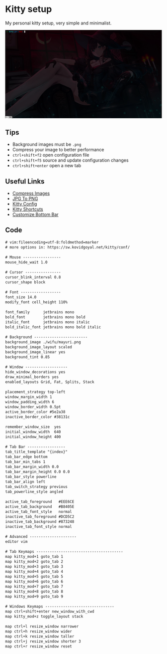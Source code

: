 # Kitty setup
My personal kitty setup, very simple and minimalist.

![Logo](https://github.com/mr-ema/dotfiles/blob/main/config/kitty/wifu/screenshot.png?raw=true)

## Tips
- Background images must be `.png`
- Compress your image to better performance
- `ctrl+shift+f2` open configuration file
- `ctrl+shift+f5` source and update configuration changes
- `ctrl+shift+enter` open a new tab

## Useful Links
- [Compress Images](https://compresspng.com/)
- [JPG To PNG](https://jpg2png.com/)
- [Kitty Config](https://sw.kovidgoyal.net/kitty/conf)
- [Kitty Shortcuts](https://sw.kovidgoyal.net/kitty/overview)
- [Customize Bottom Bar](https://sw.kovidgoyal.net/kitty/conf/#tab-bar)

## Code
```
# vim:fileencoding=utf-8:foldmethod=marker
# more options in: https://sw.kovidgoyal.net/kitty/conf/

# Mouse -----------------
mouse_hide_wait 1.0

# Cursor ----------------
cursor_blink_interval 0.8
cursor_shape block

# Font ------------------
font_size 14.0
modify_font cell_height 110%

font_family      jetbrains mono
bold_font        jetbrains mono bold
italic_font      jetbrains mono italic
bold_italic_font jetbrains mono bold italic

# Background ------------------------ 
background_image ./wifu/mayuri.png
background_image_layout scaled
background_image_linear yes
background_tint 0.85

# Window -------------------
hide_window_decorations yes
draw_minimal_borders yes
enabled_layouts Grid, Fat, Splits, Stack

placement_strategy top-left
window_margin_width 1
window_padding_width 6
window_border_width 0.5pt
active_border_color #5e2a38
inactive_border_color #38131c

remember_window_size  yes
initial_window_width  640
initial_window_height 400

# Tab Bar -----------------
tab_title_template "{index}"
tab_bar_edge bottom
tab_bar_min_tabs 1
tab_bar_margin_width 0.0
tab_bar_margin_height 0.0 0.0
tab_bar_style powerline
tab_bar_align left
tab_switch_strategy previous
tab_powerline_style angled

active_tab_foreground   #EEE6CE
active_tab_background   #B8405E
active_tab_font_style   normal
inactive_tab_foreground #DCD5C2
inactive_tab_background #873248
inactive_tab_font_style normal

# Advanced ---------------------
editor vim

# Tab Keymaps ---------------------------------------
map kitty_mod+1 goto_tab 1
map kitty_mod+2 goto_tab 2
map kitty_mod+3 goto_tab 3
map kitty_mod+4 goto_tab 4
map kitty_mod+5 goto_tab 5
map kitty_mod+6 goto_tab 6
map kitty_mod+7 goto_tab 7
map kitty_mod+8 goto_tab 8
map kitty_mod+9 goto_tab 9

# Windows Keymaps -------------------------------
map ctrl+shift+enter new_window_with_cwd
map kitty_mod+z toggle_layout stack

map ctrl+l resize_window narrower
map ctrl+h resize_window wider
map ctrl+k resize_window taller
map ctrl+j resize_window shorter 3
map ctrl+r resize_window reset
```
